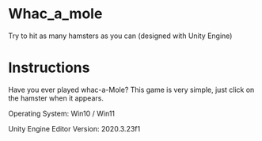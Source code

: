 # Whac_a_mole
 Try to hit as many hamsters as you can (designed with Unity Engine)

# Instructions

 Have you ever played whac-a-Mole? This game is very simple, just click on the hamster when it appears.
 
 Operating System: Win10 / Win11
 
 Unity Engine Editor Version: 2020.3.23f1
